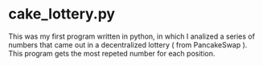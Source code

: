 # cake_lottery.py
This was my first program written in python, in which I analized a series of numbers that came out in a decentralized lottery ( from PancakeSwap ).
This program gets the most repeted number for each position.
